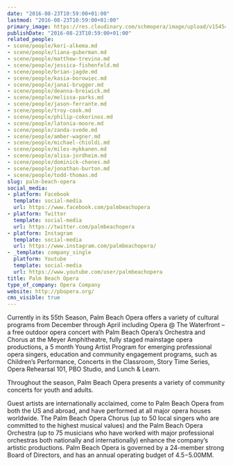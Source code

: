 ```yaml
---
date: "2016-08-23T10:59:00+01:00"
lastmod: "2016-08-23T10:59:00+01:00"
primary_image: https://res.cloudinary.com/schmopera/image/upload/v1545409169/media/webhook-uploads/1471946387419/2016-08-24---Logo-PBO.jpg.jpg
publishDate: "2016-08-23T10:59:00+01:00"
related_people:
- scene/people/keri-alkema.md
- scene/people/liana-guberman.md
- scene/people/matthew-trevino.md
- scene/people/jessica-fishenfeld.md
- scene/people/brian-jagde.md
- scene/people/kasia-borowiec.md
- scene/people/janai-brugger.md
- scene/people/deanna-breiwick.md
- scene/people/melissa-parks.md
- scene/people/jason-ferrante.md
- scene/people/troy-cook.md
- scene/people/philip-cokorinos.md
- scene/people/latonia-moore.md
- scene/people/zanda-svede.md
- scene/people/amber-wagner.md
- scene/people/michael-chioldi.md
- scene/people/miles-mykkanen.md
- scene/people/alisa-jordheim.md
- scene/people/dominick-chenes.md
- scene/people/jonathan-burton.md
- scene/people/todd-thomas.md
slug: palm-beach-opera
social_media:
- platform: Facebook
  template: social-media
  url: https://www.facebook.com/palmbeachopera
- platform: Twitter
  template: social-media
  url: https://twitter.com/palmbeachopera
- platform: Instagram
  template: social-media
  url: https://www.instagram.com/palmbeachopera/
- _template: company_single
  platform: Youtube
  template: social-media
  url: https://www.youtube.com/user/palmbeachopera
title: Palm Beach Opera
type_of_company: Opera Company
website: http://pbopera.org/
cms_visible: true
---
```


Currently in its 55th Season, Palm Beach Opera offers a variety of cultural programs from December through April including Opera @ The Waterfront – a free outdoor opera concert with Palm Beach Opera’s Orchestra and Chorus at the Meyer Amphitheatre, fully staged mainstage opera productions, a 5 month Young Artist Program for emerging professional opera singers, education and community engagement programs, such as Children’s Performance, Concerts in the Classroom, Story Time Series, Opera Rehearsal 101, PBO Studio, and Lunch & Learn.

Throughout the season, Palm Beach Opera presents a variety of community concerts for youth and adults.

Guest artists are internationally acclaimed, come to Palm Beach Opera from both the US and abroad, and have performed at all major opera houses worldwide. The Palm Beach Opera Chorus (up to 50 local singers who are committed to the highest musical values) and the Palm Beach Opera Orchestra (up to 75 musicians who have worked with major professional orchestras both nationally and internationally) enhance the company’s artistic productions. Palm Beach Opera is governed by a 24-member strong Board of Directors, and has an annual operating budget of $4.5-$5.00MM.
